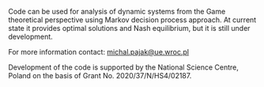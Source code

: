 Code can be used for analysis of dynamic systems from the Game theoretical perspective using Markov decision process approach.
At current state it provides optimal solutions and Nash equilibrium, but it is still under development.

For more information contact: michal.pajak@ue.wroc.pl

Development of the code is supported by the National Science Centre, Poland on the basis of Grant No. 2020/37/N/HS4/02187.

